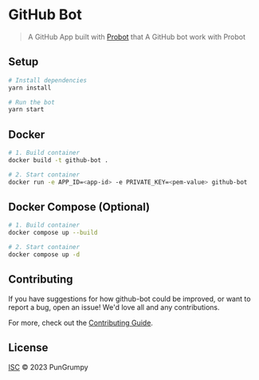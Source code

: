 # GitHub Bot

> A GitHub App built with [Probot](https://github.com/probot/probot) that A GitHub bot work with Probot

## Setup

```sh
# Install dependencies
yarn install

# Run the bot
yarn start
```

## Docker

```sh
# 1. Build container
docker build -t github-bot .

# 2. Start container
docker run -e APP_ID=<app-id> -e PRIVATE_KEY=<pem-value> github-bot
```

## Docker Compose (Optional)

```sh
# 1. Build container
docker compose up --build

# 2. Start container
docker compose up -d
```

## Contributing

If you have suggestions for how github-bot could be improved, or want to report a bug, open an issue! We'd love all and any contributions.

For more, check out the [Contributing Guide](CONTRIBUTING.md).

## License

[ISC](LICENSE) © 2023 PunGrumpy
